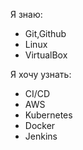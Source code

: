 Я знаю:
- Git,Github
- Linux 
- VirtualBox

Я хочу узнать:
- CI/CD
- AWS
- Kubernetes
- Docker 
- Jenkins

